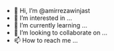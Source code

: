- 👋 Hi, I’m @amirrezawinjast
- 👀 I’m interested in ...
- 🌱 I’m currently learning ...
- 💞️ I’m looking to collaborate on ...
- 📫 How to reach me ...

<!---
amirrezawinjast/amirrezawinjast is a ✨ special ✨ repository because its `README.md` (this file) appears on your GitHub profile.
You can click the Preview link to take a look at your changes.
--->
